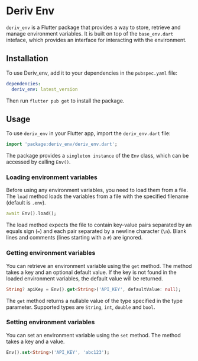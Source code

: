 # Deriv Env

`deriv_env` is a Flutter package that provides a way to store, retrieve and manage environment variables. It is built on top of the `base_env.dart` inteface, which provides an interface for interacting with the environment.

## Installation

To use Deriv_env, add it to your dependencies in the `pubspec.yaml` file:

```yaml
dependencies:
  deriv_env: latest_version
```

Then run `flutter pub get` to install the package.

## Usage

To use `deriv_env` in your Flutter app, import the `deriv_env.dart` file:

```dart
import 'package:deriv_env/deriv_env.dart';
```

The package provides a `singleton instance` of the `Env` class, which can be accessed by calling `Env()`.

### Loading environment variables

Before using any environment variables, you need to load them from a file. The `load` method loads the variables from a file with the specified filename (default is `.env`).

```dart
await Env().load();
```

The load method expects the file to contain key-value pairs separated by an equals sign (`=`) and each pair separated by a newline character (`\n`). Blank lines and comments (lines starting with a `#`) are ignored.

### Getting environment variables

You can retrieve an environment variable using the `get` method. The method takes a key and an optional default value. If the key is not found in the loaded environment variables, the default value will be returned.

```dart
String? apiKey = Env().get<String>('API_KEY', defaultValue: null);
```

The `get` method returns a nullable value of the type specified in the type parameter. Supported types are `String`, `int`, `double` and `bool`.

### Setting environment variables

You can set an environment variable using the `set` method. The method takes a key and a value.

```dart
Env().set<String>('API_KEY', 'abc123');
```
